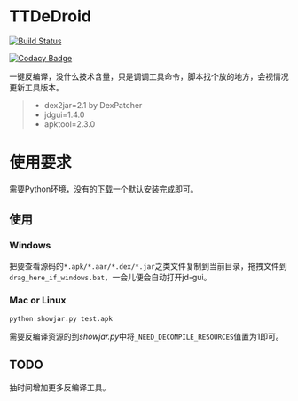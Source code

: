 # TTDeDroid
[![Build Status](https://travis-ci.org/tp7309/TTDeDroid.svg?branch=master)](https://travis-ci.org/tp7309/TTDeDroid)
<!-- [![Coverage Status](https://coveralls.io/repos/github/tp7309/TTDeDroid/badge.svg?branch=master)](https://coveralls.io/github/tp7309/TTDeDroid?branch=master) -->
[![Codacy Badge](https://api.codacy.com/project/badge/Grade/2778d8960e094469bc7d4b04d28eb059)](https://www.codacy.com/app/tp7309/TTDeDroid?utm_source=github.com&amp;utm_medium=referral&amp;utm_content=tp7309/TTDeDroid&amp;utm_campaign=Badge_Grade)

一键反编译，没什么技术含量，只是调调工具命令，脚本找个放的地方，会视情况更新工具版本。

> - dex2jar=2.1 by DexPatcher
> - jdgui=1.4.0
> - apktool=2.3.0

# 使用要求
需要Python环境，没有的[下载](https://www.python.org/downloads/)一个默认安装完成即可。

## 使用
### Windows
把要查看源码的`*.apk/*.aar/*.dex/*.jar`之类文件复制到当前目录，拖拽文件到`drag_here_if_windows.bat`，一会儿便会自动打开jd-gui。
### Mac or Linux
```
python showjar.py test.apk
```

需要反编译资源的到*showjar.py*中将`_NEED_DECOMPILE_RESOURCES`值置为1即可。

## TODO
抽时间增加更多反编译工具。